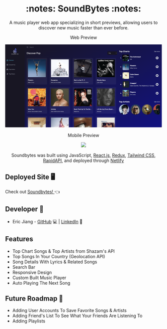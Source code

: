 <h1 align='center'> :notes:  SoundBytes  :notes: </h1>

<p align='center'> A music player web app specializing in short previews, allowing users to discover new music faster than ever before. </p>

<p align='center'> Web Preview </p>
<p align='center'> <img src='src/assets/webPreview.png' width="950px"></p>

<p align='center'>Mobile Preview </p>
<p align='center'> <img src='src/assets/mobileGif.gif' width="275px"></p>

<p align='center'> Soundbytes was built using JavaScript, <a href="https://reactjs.org/">React.js</a>, <a href='https://react-redux.js.org/'>Redux</a>, <a href='https://tailwindcss.com/'>Tailwind CSS</a>, <a href='https://rapidapi.com/'> RapidAPI</a>, and deployed through <a href='https://www.netlify.com/'>Netlify</a>

## Deployed Site :desktop_computer:
  Check out <a href='https://soundbyte.netlify.app/'> Soundbytes! </a> :point_left:

## Developer :wrench:
 * Eric Jiang - [GitHub](https://github.com/ericyjiang) :computer: | [LinkedIn](https://www.linkedin.com/in/ericyjiang/) :handshake:
 
## Features
* Top Chart Songs & Top Artists from Shazam's API
* Top Songs In Your Country (Geolocation API)
* Song Details With Lyrics & Related Songs
* Search Bar
* Responsive Design
* Custom Built Music Player
* Auto Playing The Next Song

## Future Roadmap :crystal_ball:
* Adding User Accounts To Save Favorite Songs & Artists
* Adding Friend's List To See What Your Friends Are Listening To
* Adding Playlists
